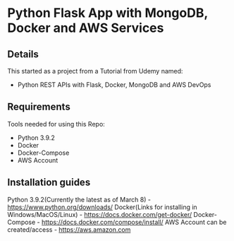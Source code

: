 # Python Flask App with MongoDB, Docker and AWS Services

## Details
This started as a project from a Tutorial from Udemy named:
- Python REST APIs with Flask, Docker, MongoDB and AWS DevOps

## Requirements
Tools needed for using this Repo:
- Python 3.9.2
- Docker
- Docker-Compose
- AWS Account

## Installation guides
Python 3.9.2(Currently the latest as of March 8) - https://www.python.org/downloads/
Docker(Links for installing in Windows/MacOS/Linux) - https://docs.docker.com/get-docker/
Docker-Compose - https://docs.docker.com/compose/install/
AWS Account can be created/access - https://aws.amazon.com




